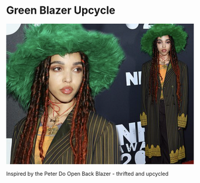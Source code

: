 # Green Blazer Upcycle

![header image](header_image.png)

Inspired by the Peter Do Open Back Blazer - thrifted and upcycled
